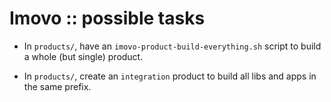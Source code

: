 Imovo :: possible tasks
=======================

- In `products/`, have an `imovo-product-build-everything.sh` script to build a
  whole (but single) product.

- In `products/`, create an `integration` product to build all libs and apps in
  the same prefix.
